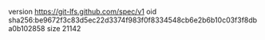 version https://git-lfs.github.com/spec/v1
oid sha256:be9672f3c83d5ec22d3374f983f0f8334548cb6e2b6b10c03f3f8dba0b102858
size 21142
